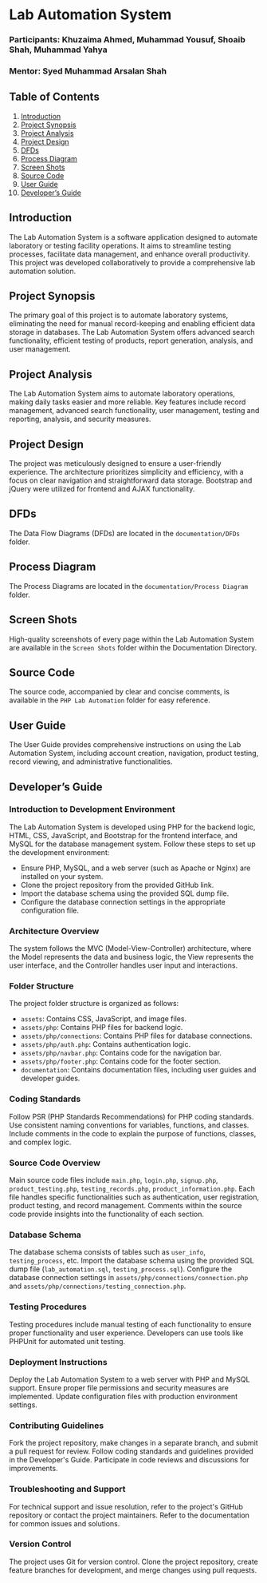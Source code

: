 # Lab Automation System

### Participants: Khuzaima Ahmed, Muhammad Yousuf, Shoaib Shah, Muhammad Yahya
### Mentor: Syed Muhammad Arsalan Shah

## Table of Contents

1. [Introduction](#introduction)
2. [Project Synopsis](#project-synopsis)
3. [Project Analysis](#project-analysis)
4. [Project Design](#project-design)
5. [DFDs](#dfds)
6. [Process Diagram](#process-diagram)
7. [Screen Shots](#screen-shots)
8. [Source Code](#source-code)
9. [User Guide](#user-guide)
10. [Developer’s Guide](#developers-guide)

## Introduction
The Lab Automation System is a software application designed to automate laboratory or testing facility operations. It aims to streamline testing processes, facilitate data management, and enhance overall productivity. This project was developed collaboratively to provide a comprehensive lab automation solution.

## Project Synopsis
The primary goal of this project is to automate laboratory systems, eliminating the need for manual record-keeping and enabling efficient data storage in databases. The Lab Automation System offers advanced search functionality, efficient testing of products, report generation, analysis, and user management.

## Project Analysis
The Lab Automation System aims to automate laboratory operations, making daily tasks easier and more reliable. Key features include record management, advanced search functionality, user management, testing and reporting, analysis, and security measures.

## Project Design
The project was meticulously designed to ensure a user-friendly experience. The architecture prioritizes simplicity and efficiency, with a focus on clear navigation and straightforward data storage. Bootstrap and jQuery were utilized for frontend and AJAX functionality.

## DFDs
The Data Flow Diagrams (DFDs) are located in the `documentation/DFDs` folder.

## Process Diagram
The Process Diagrams are located in the `documentation/Process Diagram` folder.

## Screen Shots
High-quality screenshots of every page within the Lab Automation System are available in the `Screen Shots` folder within the Documentation Directory.

## Source Code
The source code, accompanied by clear and concise comments, is available in the `PHP Lab Automation` folder for easy reference.

## User Guide
The User Guide provides comprehensive instructions on using the Lab Automation System, including account creation, navigation, product testing, record viewing, and administrative functionalities.

## Developer’s Guide
### Introduction to Development Environment
The Lab Automation System is developed using PHP for the backend logic, HTML, CSS, JavaScript, and Bootstrap for the frontend interface, and MySQL for the database management system. Follow these steps to set up the development environment:
- Ensure PHP, MySQL, and a web server (such as Apache or Nginx) are installed on your system.
- Clone the project repository from the provided GitHub link.
- Import the database schema using the provided SQL dump file.
- Configure the database connection settings in the appropriate configuration file.

### Architecture Overview
The system follows the MVC (Model-View-Controller) architecture, where the Model represents the data and business logic, the View represents the user interface, and the Controller handles user input and interactions.

### Folder Structure
The project folder structure is organized as follows:
- `assets`: Contains CSS, JavaScript, and image files.
- `assets/php`: Contains PHP files for backend logic.
- `assets/php/connections`: Contains PHP files for database connections.
- `assets/php/auth.php`: Contains authentication logic.
- `assets/php/navbar.php`: Contains code for the navigation bar.
- `assets/php/footer.php`: Contains code for the footer section.
- `documentation`: Contains documentation files, including user guides and developer guides.

### Coding Standards
Follow PSR (PHP Standards Recommendations) for PHP coding standards. Use consistent naming conventions for variables, functions, and classes. Include comments in the code to explain the purpose of functions, classes, and complex logic.

### Source Code Overview
Main source code files include `main.php`, `login.php`, `signup.php`, `product_testing.php`, `testing_records.php`, `product_information.php`. Each file handles specific functionalities such as authentication, user registration, product testing, and record management. Comments within the source code provide insights into the functionality of each section.

### Database Schema
The database schema consists of tables such as `user_info`, `testing_process`, etc. Import the database schema using the provided SQL dump file (`lab_automation.sql`, `testing_process.sql`). Configure the database connection settings in `assets/php/connections/connection.php` and `assets/php/connections/testing_connection.php`.

### Testing Procedures
Testing procedures include manual testing of each functionality to ensure proper functionality and user experience. Developers can use tools like PHPUnit for automated unit testing.

### Deployment Instructions
Deploy the Lab Automation System to a web server with PHP and MySQL support. Ensure proper file permissions and security measures are implemented. Update configuration files with production environment settings.

### Contributing Guidelines
Fork the project repository, make changes in a separate branch, and submit a pull request for review. Follow coding standards and guidelines provided in the Developer's Guide. Participate in code reviews and discussions for improvements.

### Troubleshooting and Support
For technical support and issue resolution, refer to the project's GitHub repository or contact the project maintainers. Refer to the documentation for common issues and solutions.

### Version Control
The project uses Git for version control. Clone the project repository, create feature branches for development, and merge changes using pull requests.
